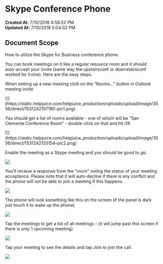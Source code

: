 # Skype Conference Phone

**Created At:** 7/10/2018 4:58:52 PM  
**Updated At:** 7/10/2018 5:04:02 PM  


## Document Scope

How to utilize the Skype for Business conference phone.



You can book meetings on it like a regular resource room and it should auto-accept your invite (same way the upstairsconf or downstairsconf worked for Irvine). Here are the easy steps.

When setting up a new meeting click on the "Rooms..." button in Outlook meeting invite

<!--[if !vml]--><!--[endif]--><!--[if !vml]--><!--[endif]--><!--[if !vml]--><!--[endif]-->![](https://static.helpjuice.com/helpjuice_production/uploads/upload/image/3556/direct/1531242107180-pic1.png)

You should get a list of rooms available - one of which will be "San Clemente Conference Room" - double-click on that and hit OK

<!--[if !vml]--><!--[endif]--><!--[if !vml]--><!--[endif]-->![](https://static.helpjuice.com/helpjuice_production/uploads/upload/image/3556/direct/1531242120154-pic2.png)

Enable the meeting as a Skype meeting and you should be good to go.

![](https://static.helpjuice.com/helpjuice_production/uploads/upload/image/3556/direct/1531242139249-pic3.png)

You'll receive a response from the "room" noting the status of your meeting acceptance. Please note that it will auto-decline if there is any conflict and the phone will not be able to join a meeting if this happens.

![](https://static.helpjuice.com/helpjuice_production/uploads/upload/image/3556/direct/1531242158494-pic4.png)

The phone will look something like this on the screen (if the panel is dark just touch it to wake up the phone)

![](https://static.helpjuice.com/helpjuice_production/uploads/upload/image/3556/direct/1531242179342-pic5.png)

Tap the meetings to get a list of all meetings – (it will jump past this screen if there is only 1 upcoming meeting)

![](https://static.helpjuice.com/helpjuice_production/uploads/upload/image/3556/direct/1531242204156-pic6.png)

Tap your meeting to see the details and tap Join to join the call.

![](https://static.helpjuice.com/helpjuice_production/uploads/upload/image/3556/direct/1531242223267-pic7.png)
